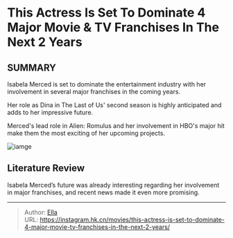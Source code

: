 # This Actress Is Set To Dominate 4 Major Movie &amp; TV Franchises In The Next 2 Years


## SUMMARY 



Isabela Merced is set to dominate the entertainment industry with her involvement in several major franchises in the coming years.

Her role as Dina in The Last of Us&#39; second season is highly anticipated and adds to her impressive future.

Merced&#39;s lead role in Alien: Romulus and her involvement in HBO&#39;s major hit make them the most exciting of her upcoming projects.



![iamge](https://static1.srcdn.com/wordpress/wp-content/uploads/2024/01/this-actress-is-set-to-dominate-4-major-movie-tv-franchises-in-the-next-2-years.jpg)

## Literature Review
Isabela Merced’s future was already interesting regarding her involvement in major franchises, and recent news made it even more promising. 



---

> Author: [Ella](https://instagram.hk.cn/)  
> URL: https://instagram.hk.cn/movies/this-actress-is-set-to-dominate-4-major-movie-tv-franchises-in-the-next-2-years/  

